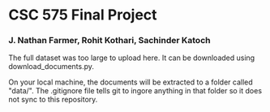 # CSC 575 Final Project

### J. Nathan Farmer, Rohit Kothari, Sachinder Katoch

The full dataset was too large to upload here. It can be downloaded using download_documents.py.

On your local machine, the documents will be extracted to a folder called "data/". The .gitignore file tells git to ingore anything in that folder so it does not sync to this repository.
